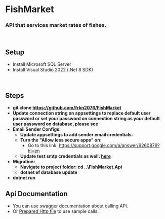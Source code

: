 # FishMarket

### API that services market rates of fishes.

<br>

## Setup
* Install Microsoft SQL Server
* Install Visual Studio 2022 (.Net 8 SDK)

<br>

## Steps
* **git clone https://github.com/frkn2076/FishMarket**
* **Update connection string on appsettings to replace default user password or set your password on connection string as your default user password on database, please [see](https://github.com/frkn2076/FishMarket/blob/f4576ecf93e7071a24c4d239754b4acb8399e7e4/FishMarket.Api/appsettings.Development.json#L18C73-L18C83)**
* **Email Sender Configs:**
  * **Update appsettings to add sender email credentials.**
  * **Turn the "Allow less secure apps" on:**
    * Go to this link: https://support.google.com/a/answer/6260879?hl=en
  * **Update test smtp credentials as well: [here](https://github.com/frkn2076/FishMarket/blob/3540396fb6b3f9f2eb815d152b9b96f4c764e061/FishMarket.Test/ServiceTests/ServiceTestBuilder.cs#L19C17-L23C18)**
* **Migration:**
  * **Navigate to project folder: cd ..\FishMarket.Api**
  * **dotnet ef database update**
* **dotnet run**

## Api Documentation
* You can use swagger documentation about calling API.
* Or [Prepared Http file](https://github.com/frkn2076/FishMarket/blob/develop/FishMarket.Api/FishMarket.API.http) to use sample calls.

